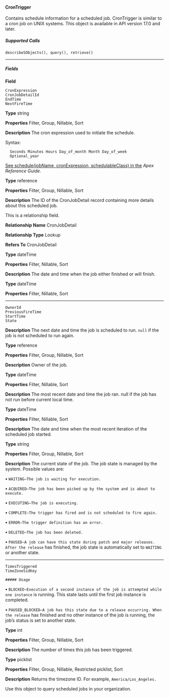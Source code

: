 #### CronTrigger

Contains schedule information for a scheduled job. CronTrigger is similar to a cron job on UNIX systems. This object is available in API
version 17.0 and later.

##### Supported Calls
```
describeSObjects(), query(), retrieve()

```

-----

##### Fields

**Field**
```
CronExpression
CronJobDetailId
EndTime
NextFireTime

```

**Type**
string

**Properties**
Filter, Group, Nillable, Sort

**Description**
The cron expression used to initiate the schedule.

Syntax:
```
  Seconds Minutes Hours Day_of_month Month Day_of_week
  Optional_year

```
[See schedule(jobName, cronExpression, schedulableClass) in the](https://developer.salesforce.com/docs/atlas.en-us.254.0.apexcode.meta/apexref/apex_methods_system_system.htm)
_Apex Reference Guide._

**Type**
reference

**Properties**
Filter, Group, Nillable, Sort

**Description**
The ID of the CronJobDetail record containing more details about this scheduled job.

This is a relationship field.

**Relationship Name**
CronJobDetail

**Relationship Type**
Lookup

**Refers To**
CronJobDetail

**Type**
dateTime

**Properties**
Filter, Nillable, Sort

**Description**
The date and time when the job either finished or will finish.

**Type**
dateTime

**Properties**
Filter, Nillable, Sort


-----

```
OwnerId
PreviousFireTime
StartTime
State

```

**Description**
The next date and time the job is scheduled to run. `null` if the job is not scheduled to run
again.

**Type**
reference

**Properties**
Filter, Group, Nillable, Sort

**Description**
Owner of the job.

**Type**
dateTime

**Properties**
Filter, Nillable, Sort

**Description**
The most recent date and time the job ran. null if the job has not run before current local
time.

**Type**
dateTime

**Properties**
Filter, Nillable, Sort

**Description**
The date and time when the most recent iteration of the scheduled job started.

**Type**
string

**Properties**
Filter, Group, Nillable, Sort

**Description**
The current state of the job. The job state is managed by the system. Possible values are:

**•** `WAITING—The job is waiting for execution.`

**•** `ACQUIRED—The job has been picked up by the system and is about to execute.`

**•** `EXECUTING—The job is executing.`

**•** `COMPLETE—The trigger has fired and is not scheduled to fire again.`

**•** `ERROR—The trigger definition has an error.`

**•** `DELETED—The job has been deleted.`

**•** `PAUSED—A job can have this state during patch and major releases. After the release`
has finished, the job state is automatically set to `WAITING` or another state.


-----

```
TimesTriggered
TimeZoneSidKey

##### Usage

```


**•** `BLOCKED—Execution of a second instance of the job is attempted while one instance`
is running. This state lasts until the first job instance is completed.

**•** `PAUSED_BLOCKED—A job has this state due to a release occurring. When the release`
has finished and no other instance of the job is running, the job’s status is set to another
state.

**Type**
int

**Properties**
Filter, Group, Nillable, Sort

**Description**
The number of times this job has been triggered.

**Type**
picklist

**Properties**
Filter, Group, Nillable, Restricted picklist, Sort

**Description**
Returns the timezone ID. For example, `America/Los_Angeles.`


Use this object to query scheduled jobs in your organization.
